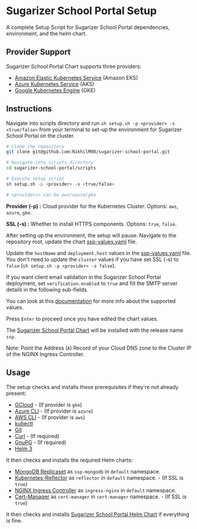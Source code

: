 # Sugarizer School Portal Setup

A complete Setup Script for Sugarizer School Portal dependencies, environment, and the helm chart.

## Provider Support
Sugarizer School Portal Chart supports three providers:
- [Amazon Elastic Kubernetes Service](https://aws.amazon.com/eks/) (Amazon EKS)
- [Azure Kubernetes Service](https://azure.microsoft.com/en-in/services/kubernetes-service/) (AKS)
- [Google Kubernetes Engine](https://cloud.google.com/kubernetes-engine) (GKE)

## Instructions

Navigate into scripts directory and run `sh setup.sh -p <provider> -s <true/false>` from your terminal to set-up the environment for Sugarizer School Portal on the cluster.

```bash
# Clone the repository
git clone git@github.com:NikhilM98/sugarizer-school-portal.git

# Navigate into scripts directory
cd sugarizer-school-portal/scripts

# Execute setup script
sh setup.sh -p <provider> -s <true/false>

# <providers> can be aws/azure/gke 
```

**Provider (-p) :** Cloud provider for the Kubernetes Cluster. Options: `aws`, `azure`, `gke`.

**SSL (-s) :** Whether to install HTTPS components. Options: `true`, `false`.

After setting up the environment, the setup will pause.
Navigate to the repository root, update the chart [ssp-values.yaml](charts/ssp-values.yaml) file.

Update the `hostName` and `deployment.host` values in the [ssp-values.yaml](charts/ssp-values.yaml) file. You don't need to update the `cluster` values if you have set SSL (-s) to `false` (`sh setup.sh -p <provider> -s false`).

If you want client email validation in the Sugarizer School Portal deployment, set `verification.enabled` to `true` and fill the SMTP server details in the following sub-fields.

You can look at this [documentation](https://github.com/nikhilm98/sugarizer-school-portal-chart/#edit-default-values) for more info about the supported values. 

Press `Enter` to proceed once you have edited the chart values.

The [Sugarizer School Portal Chart](https://github.com/NikhilM98/sugarizer-school-portal-chart) will be installed with the release name `ssp`.

Note: Point the Address (`A`) Record of your Cloud DNS zone to the Cluster IP of the NGINX Ingress Controller.

## Usage

The setup checks and installs these prerequisites if they're not already present:
- [GCloud](https://cloud.google.com/sdk) - (If provider is `gke`)
- [Azure CLI](https://docs.microsoft.com/bs-latn-ba/cli/azure) - (If provider is `azure`)
- [AWS CLI](https://docs.aws.amazon.com/cli/latest/userguide/cli-chap-welcome.html) - (If provider is `aws`)
- [kubectl](https://kubernetes.io/docs/tasks/tools/install-kubectl/)
- [Git](https://git-scm.com/)
- [Curl](https://curl.haxx.se/) - (If required)
- [GnuPG](https://gnupg.org/) - (If required)
- [Helm 3](https://helm.sh/)

It then checks and installs the required Helm charts:
- [MongoDB Replicaset](https://github.com/bitnami/charts/tree/master/bitnami/mongodb) as `ssp-mongodb` in `default` namespace.
- [Kubernetes-Reflector](https://github.com/emberstack/kubernetes-reflector) as `reflector` in `default` namespace. - (If SSL is `true`)
- [NGINX Ingress Controller](https://github.com/nginxinc/kubernetes-ingress/) as `ingress-nginx` in `default` namespace.
- [Cert-Manager](https://cert-manager.io/docs/) as `cert-manager` in `cert-manager` namespace. - (If SSL is `true`)

It then checks and installs [Sugarizer School Portal Helm Chart](https://github.com/NikhilM98/sugarizer-school-portal-chart) if everything is fine.
